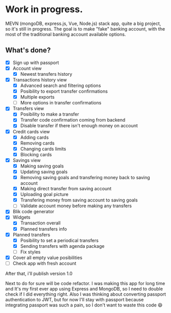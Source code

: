 # Work in progress.

MEVN (mongoDB, express.js, Vue, Node.js) stack app, quite a big project, so it's still in progress. The goal is to make "fake" banking account, with the most of the traditional banking account available options.

## What's done?

- [x] Sign up with passport
- [x] Account view 
	- [x] Newest transfers history
- [x] Transactions history view
	- [x] Advanced search and filtering options
	- [x] Posibility to export transfer confirmations
	- [x] Multiple exports
    - [ ] More options in transfer confirmations
- [x] Transfers view
	- [x] Posibility to make a transfer
	- [x]  Transfer code confirmation coming from backend
	- [x] Disable transfer if there isn't enough money on account  
- [x] Credit cards view
	- [x] Adding cards
	- [x] Removing cards
	- [x] Changing cards limits
	- [x] Blocking cards
- [x] Savings view
	- [x] Making saving goals
	- [x] Updating saving goals
	- [x] Removing saving goals and transfering money back to saving account
	- [x] Making direct transfer from saving account
	- [x] Uploading goal picture
	- [x] Transfering money from saving account to saving goals
	- [ ]  Validate account money before making any transfers
- [x] Blik code generator
- [x] Widgets
	- [x] Transaction overall
	- [x] Planned transfers info
- [x] Planned transfers
	- [x] Posibility to set a periodical transfers
	- [x] Sending transfers with agenda package
    - [ ] Fix styles
- [x] Cover all empty value posibilities
- [ ] Check app with fresh account

After that, i'll publish version 1.0

Next to do for sure will be code refactor. I was making this app for long time and It's my first ever app using Express and MongoDB, so I need to double check if I did everything right. Also I was thinking about converting passport authentication to JWT, but for now I'll stay with passport because integrating passport was such a pain, so I don't want to waste this code :smile:
